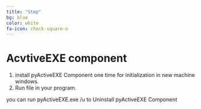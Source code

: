 ```yaml
---
title: "Step"
bg: blue
color: white
fa-icon: check-square-o
---
```



# AcvtiveEXE component 
 
1. install pyActiveEXE Component one time for initialization in new machine windows.
2. Run file in your program. 

you can run pyActiveEXE.exe /u  to Uninstall pyActiveEXE Component
